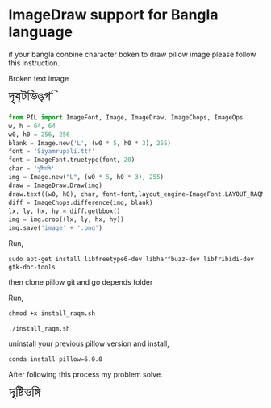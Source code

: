 # ImageDraw support for Bangla language

if your bangla conbine character boken to draw pillow image please follow this instruction.

Broken text image

![alt text](img/image_1.png)

```py
from PIL import ImageFont, Image, ImageDraw, ImageChops, ImageOps
w, h = 64, 64
w0, h0 = 256, 256
blank = Image.new('L', (w0 * 5, h0 * 3), 255)
font = 'Siyamrupali.ttf'
font = ImageFont.truetype(font, 20)  
char = 'দৃষ্টিভঙ্গি'
img = Image.new("L", (w0 * 5, h0 * 3), 255) 
draw = ImageDraw.Draw(img)
draw.text((w0, h0), char, font=font,layout_engine=ImageFont.LAYOUT_RAQM)
diff = ImageChops.difference(img, blank)
lx, ly, hx, hy = diff.getbbox()
img = img.crop((lx, ly, hx, hy))
img.save('image' + '.png')
```
Run,
```
sudo apt-get install libfreetype6-dev libharfbuzz-dev libfribidi-dev gtk-doc-tools
```

then clone pillow git and go depends folder

Run,
```
chmod +x install_raqm.sh
```
```
./install_raqm.sh
```

uninstall your previous pillow version and install,
```
conda install pillow=6.0.0
```
After following this process my problem solve.

![alt text](img/image.png)

